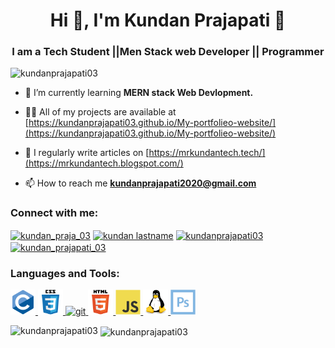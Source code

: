 <h1 align="center">Hi 👋, I'm Kundan Prajapati 💖</h1>
<h3 align="center">I am a Tech Student ||Men Stack web Developer || Programmer</h3>

<p align="left"> <img src="https://komarev.com/ghpvc/?username=kundanprajapati03&label=Profile%20views&color=0e75b6&style=flat" alt="kundanprajapati03" /> </p>

- 🌱 I’m currently learning **MERN stack Web Devlopment.**

- 👨‍💻 All of my projects are available at [https://kundanprajapati03.github.io/My-portfolieo-website/](https://kundanprajapati03.github.io/My-portfolieo-website/)

- 📝 I regularly write articles on [https://mrkundantech.tech/](https://mrkundantech.blogspot.com/)

- 📫 How to reach me **kundanprajapati2020@gmail.com**

<h3 align="left">Connect with me:</h3>
<p align="left">
<a href="https://twitter.com/kundan_praja_03" target="blank"><img align="center" src="https://raw.githubusercontent.com/rahuldkjain/github-profile-readme-generator/master/src/images/icons/Social/twitter.svg" alt="kundan_praja_03" height="30" width="40" /></a>
<a href="https://linkedin.com/in/kundan lastname" target="blank"><img align="center" src="https://raw.githubusercontent.com/rahuldkjain/github-profile-readme-generator/master/src/images/icons/Social/linked-in-alt.svg" alt="kundan lastname" height="30" width="40" /></a>
<a href="https://fb.com/kundanprajapati03" target="blank"><img align="center" src="https://raw.githubusercontent.com/rahuldkjain/github-profile-readme-generator/master/src/images/icons/Social/facebook.svg" alt="kundanprajapati03" height="30" width="40" /></a>
<a href="https://instagram.com/kundan_prajapati_03" target="blank"><img align="center" src="https://raw.githubusercontent.com/rahuldkjain/github-profile-readme-generator/master/src/images/icons/Social/instagram.svg" alt="kundan_prajapati_03" height="30" width="40" /></a>
</p>

<h3 align="left">Languages and Tools:</h3>
<p align="left"> <a href="https://www.cprogramming.com/" target="_blank" rel="noreferrer"> <img src="https://raw.githubusercontent.com/devicons/devicon/master/icons/c/c-original.svg" alt="c" width="40" height="40"/> </a> <a href="https://www.w3schools.com/css/" target="_blank" rel="noreferrer"> <img src="https://raw.githubusercontent.com/devicons/devicon/master/icons/css3/css3-original-wordmark.svg" alt="css3" width="40" height="40"/> </a> <a href="https://git-scm.com/" target="_blank" rel="noreferrer"> <img src="https://www.vectorlogo.zone/logos/git-scm/git-scm-icon.svg" alt="git" width="40" height="40"/> </a> <a href="https://www.w3.org/html/" target="_blank" rel="noreferrer"> <img src="https://raw.githubusercontent.com/devicons/devicon/master/icons/html5/html5-original-wordmark.svg" alt="html5" width="40" height="40"/> </a> <a href="https://developer.mozilla.org/en-US/docs/Web/JavaScript" target="_blank" rel="noreferrer"> <img src="https://raw.githubusercontent.com/devicons/devicon/master/icons/javascript/javascript-original.svg" alt="javascript" width="40" height="40"/> </a> <a href="https://www.linux.org/" target="_blank" rel="noreferrer"> <img src="https://raw.githubusercontent.com/devicons/devicon/master/icons/linux/linux-original.svg" alt="linux" width="40" height="40"/> </a> <a href="https://www.photoshop.com/en" target="_blank" rel="noreferrer"> <img src="https://raw.githubusercontent.com/devicons/devicon/master/icons/photoshop/photoshop-line.svg" alt="photoshop" width="40" height="40"/> </a> </p>

<p><img align="left" src="https://github-readme-stats.vercel.app/api/top-langs?username=kundanprajapati03&show_icons=true&locale=en&layout=compact" alt="kundanprajapati03" /></p>

<p>&nbsp;<img align="center" src="https://github-readme-stats.vercel.app/api?username=kundanprajapati03&show_icons=true&locale=en" alt="kundanprajapati03" /></p>
